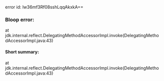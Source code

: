 error id: lw36mf3Rf08sshLqqAkxkA==
### Bloop error:

at jdk.internal.reflect.DelegatingMethodAccessorImpl.invoke(DelegatingMethodAccessorImpl.java:43)
#### Short summary: 

at jdk.internal.reflect.DelegatingMethodAccessorImpl.invoke(DelegatingMethodAccessorImpl.java:43)
